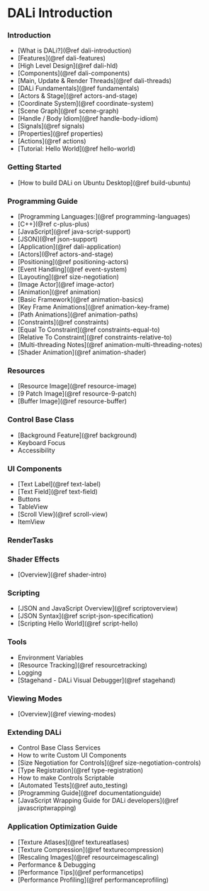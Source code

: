 # DALi Introduction

### Introduction
 + [What is DALi?](@ref dali-introduction)
 + [Features](@ref dali-features)
 + [High Level Design](@ref dali-hld)
  + [Components](@ref dali-components)
  + [Main, Update & Render Threads](@ref dali-threads)
 + [DALi Fundamentals](@ref fundamentals)
  + [Actors & Stage](@ref actors-and-stage)
  + [Coordinate System](@ref coordinate-system)
  + [Scene Graph](@ref scene-graph)
  + [Handle / Body Idiom](@ref handle-body-idiom)
  + [Signals](@ref signals)
  + [Properties](@ref properties)
  + [Actions](@ref actions)
 + [Tutorial: Hello World](@ref hello-world)

### Getting Started
 + [How to build DALi on Ubuntu Desktop](@ref build-ubuntu)

### Programming Guide
 + [Programming Languages:](@ref programming-languages)
  + [C++](@ref c-plus-plus)
  + [JavaScript](@ref java-script-support)
  + [JSON](@ref json-support)
 + [Application](@ref dali-application)
 + [Actors](@ref actors-and-stage)
  + [Positioning](@ref positioning-actors)
  + [Event Handling](@ref event-system)
  + [Layouting](@ref size-negotiation)
  + [Image Actor](@ref image-actor)
 + [Animation](@ref animation)
  + [Basic Framework](@ref animation-basics)
  + [Key Frame Animations](@ref animation-key-frame)
  + [Path Animations](@ref animation-paths)
  + [Constraints](@ref constraints)
   + [Equal To Constraint](@ref constraints-equal-to)
   + [Relative To Constraint](@ref constraints-relative-to)
  + [Multi-threading Notes](@ref animation-multi-threading-notes)
  + [Shader Animation](@ref animation-shader)

### Resources
 + [Resource Image](@ref resource-image)
 + [9 Patch Image](@ref resource-9-patch)
 + [Buffer Image](@ref resource-buffer)

### Control Base Class
 + [Background Feature](@ref background)
 + Keyboard Focus
 + Accessibility

### UI Components
 + [Text Label](@ref text-label)
 + [Text Field](@ref text-field)
 + Buttons
 + TableView
 + [Scroll View](@ref scroll-view)
 + ItemView

### RenderTasks

### Shader Effects
 + [Overview](@ref shader-intro)

### Scripting
 + [JSON and JavaScript Overview](@ref scriptoverview)
 + [JSON Syntax](@ref script-json-specification)
 + [Scripting Hello World](@ref script-hello)

### Tools
 + Environment Variables
 + [Resource Tracking](@ref resourcetracking)
 + Logging
 + [Stagehand - DALi Visual Debugger](@ref stagehand)

### Viewing Modes
 + [Overview](@ref viewing-modes)

### Extending DALi
 + Control Base Class Services
 + How to write Custom UI Components
  + [Size Negotiation for Controls](@ref size-negotiation-controls)
  + [Type Registration](@ref type-registration)
  + How to make Controls Scriptable
 + [Automated Tests](@ref auto_testing)
 + [Programming Guide](@ref documentationguide)
 + [JavaScript Wrapping Guide for DALi developers](@ref javascriptwrapping)

### Application Optimization Guide
 + [Texture Atlases](@ref textureatlases)
 + [Texture Compression](@ref texturecompression)
 + [Rescaling Images](@ref resourceimagescaling)
 + Performance & Debugging
 + [Performance Tips](@ref performancetips)
 + [Performance Profiling](@ref performanceprofiling)

